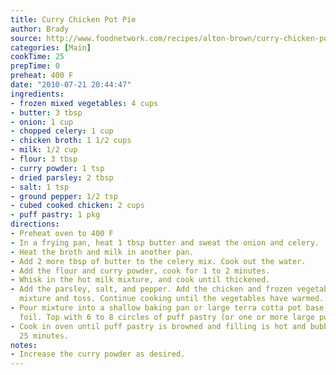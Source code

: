 ```yaml
---
title: Curry Chicken Pot Pie
author: Brady
source: http://www.foodnetwork.com/recipes/alton-brown/curry-chicken-pot-pie-recipe/index.html
categories: [Main]
cookTime: 25
prepTime: 0
preheat: 400 F
date: "2010-07-21 20:44:47"
ingredients:
- frozen mixed vegetables: 4 cups
- butter: 3 tbsp
- onion: 1 cup
- chopped celery: 1 cup
- chicken broth: 1 1/2 cups
- milk: 1/2 cup
- flour: 3 tbsp
- curry powder: 1 tsp
- dried parsley: 2 tbsp
- salt: 1 tsp
- ground pepper: 1/2 tsp
- cubed cooked chicken: 2 cups
- puff pastry: 1 pkg
directions:
- Preheat oven to 400 F
- In a frying pan, heat 1 tbsp butter and sweat the onion and celery.
- Heat the broth and milk in another pan.
- Add 2 more tbsp of butter to the celery mix. Cook out the water.
- Add the flour and curry powder, cook for 1 to 2 minutes.
- Whisk in the hot milk mixture, and cook until thickened.
- Add the parsley, salt, and pepper. Add the chicken and frozen vegetables to the
  mixture and toss. Continue cooking until the vegetables have warmed.
- Pour mixture into a shallow baking pan or large terra cotta pot base, lined with
  foil. Top with 6 to 8 circles of puff pastry (or one or more large puff pastry sheets).
- Cook in oven until puff pastry is browned and filling is hot and bubbling, about
  25 minutes.
notes:
- Increase the curry powder as desired.
---
```


